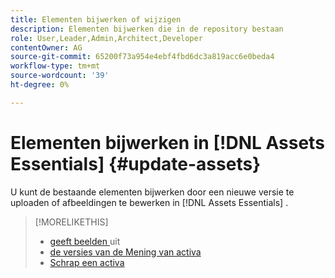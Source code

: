 ```yaml
---
title: Elementen bijwerken of wijzigen
description: Elementen bijwerken die in de repository bestaan
role: User,Leader,Admin,Architect,Developer
contentOwner: AG
source-git-commit: 65200f73a954e4ebf4fbd6dc3a819acc6e0beda4
workflow-type: tm+mt
source-wordcount: '39'
ht-degree: 0%

---
```



# Elementen bijwerken in [!DNL Assets Essentials] {#update-assets}

U kunt de bestaande elementen bijwerken door een nieuwe versie te uploaden of afbeeldingen te bewerken in [!DNL Assets Essentials] .

<!-- TBD: Discard this article if not too much unique content for it.
Merge the update asset part in manage assets or upload assets.
Edit images article.
Link to versioning once an asset is updated.
-->

>[!MORELIKETHIS]
>
>* [ geeft beelden ](edit-images.md) uit
>* [ de versies van de Mening van activa ](navigate-view.md#view-versions)
>* [ Schrap een activa ](manage-organize.md#delete-assets)
